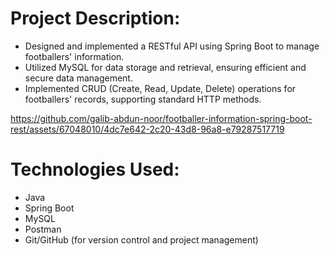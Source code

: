 # Project Description: 
- Designed and implemented a RESTful API using Spring Boot to manage footballers' information.
- Utilized MySQL for data storage and retrieval, ensuring efficient and secure data management.
- Implemented CRUD (Create, Read, Update, Delete) operations for footballers' records, supporting standard HTTP methods.

https://github.com/galib-abdun-noor/footballer-information-spring-boot-rest/assets/67048010/4dc7e642-2c20-43d8-96a8-e79287517719

# Technologies Used: 
- Java
- Spring Boot
- MySQL
- Postman
- Git/GitHub (for version control and project management)


